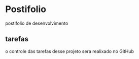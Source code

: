 # Postifolio
postifolio de desenvolvimento
 
 ## tarefas
 o controle das tarefas desse projeto sera realixado no GitHub
 